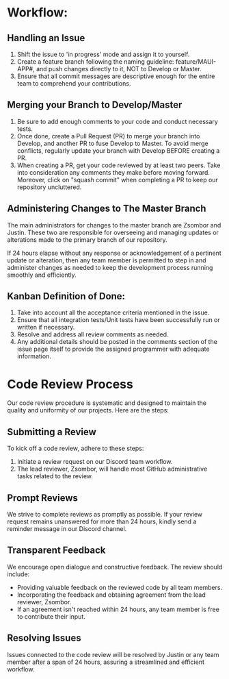 <h1>Workflow:</h1>
<h2>Handling an Issue</h2>
<ol>
    <li>Shift the issue to 'in progress' mode and assign it to yourself.</li>
    <li>Create a feature branch following the naming guideline: feature/MAUI-APP#<your issue number>, and push changes directly to it, NOT to Develop or Master.</li>
    <li>Ensure that all commit messages are descriptive enough for the entire team to comprehend your contributions.</li>
</ol>

<h2>Merging your Branch to Develop/Master</h2>
<ol>
    <li>Be sure to add enough comments to your code and conduct necessary tests.</li>
    <li>Once done, create a Pull Request (PR) to merge your branch into Develop, and another PR to fuse Develop to Master. To avoid merge conflicts, regularly update your branch with Develop BEFORE creating a PR.</li>
    <li>When creating a PR, get your code reviewed by at least two peers. Take into consideration any comments they make before moving forward. Moreover, click on "squash commit" when completing a PR to keep our repository uncluttered.</li>
</ol>

<h2>Administering Changes to The Master Branch</h2>
<p>
  The main administrators for changes to the master branch are Zsombor and Justin. These two are responsible for overseeing and managing updates or alterations made to the primary branch of our repository. 
</p>
<p>
  If 24 hours elapse without any response or acknowledgement of a pertinent update or alteration, then any team member is permitted to step in and administer changes as needed to keep the development process running smoothly and efficiently.
</p>

<h2>Kanban Definition of Done:</h2>
<ol>
    <li>Take into account all the acceptance criteria mentioned in the issue.</li>
    <li>Ensure that all integration tests/Unit tests have been successfully run or written if necessary.</li>
    <li>Resolve and address all review comments as needed.</li>
    <li>Any additional details should be posted in the comments section of the issue page itself to provide the assigned programmer with adequate information.</li>
</ol>

<h1>Code Review Process</h1>
<p>
  Our code review procedure is systematic and designed to maintain the quality and uniformity of our projects. Here are the steps:
</p>

<h2>Submitting a Review</h2>
<p>
  To kick off a code review, adhere to these steps:
</p>
<ol>
  <li>Initiate a review request on our Discord team workflow.</li>
  <li>The lead reviewer, Zsombor, will handle most GitHub administrative tasks related to the review.</li>
</ol>

<h2>Prompt Reviews</h2>
<p>
  We strive to complete reviews as promptly as possible. If your review request remains unanswered for more than 24 hours, kindly send a reminder message in our Discord channel.
</p>

<h2>Transparent Feedback</h2>
<p>
  We encourage open dialogue and constructive feedback. The review should include:
</p>
<ul>
  <li>Providing valuable feedback on the reviewed code by all team members.</li>
  <li>Incorporating the feedback and obtaining agreement from the lead reviewer, Zsombor.</li>
  <li>If an agreement isn't reached within 24 hours, any team member is free to contribute their input.</li>
</ul>

<h2>Resolving Issues</h2>
<p>
  Issues connected to the code review will be resolved by Justin or any team member after a span of 24 hours, assuring a streamlined and efficient workflow.
</p>
